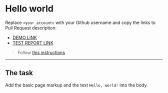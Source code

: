 # Hello world
Replace `<your_account>` with your Github username and copy the links to Pull Request description:
- [DEMO LINK](https://diamat1997.github.io/layout_hello-world/)
- [TEST REPORT LINK](https://diamat1997.github.io/layout_hello-world/report/html_report/)

> Follow [this instructions](https://mate-academy.github.io/layout_task-guideline/#how-to-solve-the-layout-tasks-on-github)
___

## The task 
Add the basic page markup and the text `Hello, world!` into the body.
